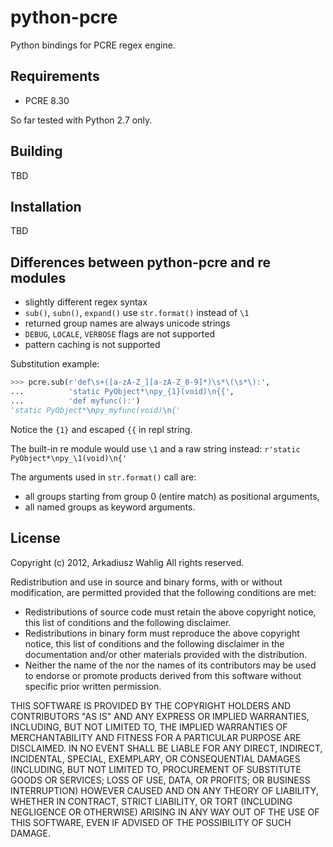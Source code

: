 python-pcre
===========

Python bindings for PCRE regex engine.


Requirements
------------

* PCRE 8.30

So far tested with Python 2.7 only.


Building
--------

TBD


Installation
------------

TBD


Differences between python-pcre and re modules
----------------------------------------------

* slightly different regex syntax
* `sub()`, `subn()`, `expand()` use `str.format()` instead of `\1`
* returned group names are always unicode strings
* `DEBUG`, `LOCALE`, `VERBOSE` flags are not supported
* pattern caching is not supported

Substitution example:

```python
>>> pcre.sub(r'def\s+([a-zA-Z_][a-zA-Z_0-9]*)\s*\(\s*\):',
...          'static PyObject*\npy_{1}(void)\n{{',
...          'def myfunc():')
'static PyObject*\npy_myfunc(void)\n{'
```
Notice the `{1}` and escaped `{{` in repl string.

The built-in re module would use `\1` and a raw string instead:
`r'static PyObject*\npy_\1(void)\n{'`

The arguments used in `str.format()` call are:
* all groups starting from group 0 (entire match) as positional arguments,
* all named groups as keyword arguments.


License
-------

Copyright (c) 2012, Arkadiusz Wahlig
All rights reserved.

Redistribution and use in source and binary forms, with or without
modification, are permitted provided that the following conditions are met:
* Redistributions of source code must retain the above copyright
  notice, this list of conditions and the following disclaimer.
* Redistributions in binary form must reproduce the above copyright
  notice, this list of conditions and the following disclaimer in the
  documentation and/or other materials provided with the distribution.
* Neither the name of the <organization> nor the
  names of its contributors may be used to endorse or promote products
  derived from this software without specific prior written permission.

THIS SOFTWARE IS PROVIDED BY THE COPYRIGHT HOLDERS AND CONTRIBUTORS "AS IS" AND
ANY EXPRESS OR IMPLIED WARRANTIES, INCLUDING, BUT NOT LIMITED TO, THE IMPLIED
WARRANTIES OF MERCHANTABILITY AND FITNESS FOR A PARTICULAR PURPOSE ARE
DISCLAIMED. IN NO EVENT SHALL <COPYRIGHT HOLDER> BE LIABLE FOR ANY
DIRECT, INDIRECT, INCIDENTAL, SPECIAL, EXEMPLARY, OR CONSEQUENTIAL DAMAGES
(INCLUDING, BUT NOT LIMITED TO, PROCUREMENT OF SUBSTITUTE GOODS OR SERVICES;
LOSS OF USE, DATA, OR PROFITS; OR BUSINESS INTERRUPTION) HOWEVER CAUSED AND
ON ANY THEORY OF LIABILITY, WHETHER IN CONTRACT, STRICT LIABILITY, OR TORT
(INCLUDING NEGLIGENCE OR OTHERWISE) ARISING IN ANY WAY OUT OF THE USE OF THIS
SOFTWARE, EVEN IF ADVISED OF THE POSSIBILITY OF SUCH DAMAGE.
